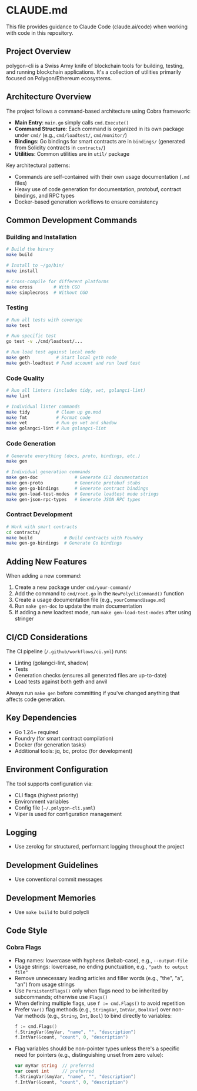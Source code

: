 # CLAUDE.md

This file provides guidance to Claude Code (claude.ai/code) when working with code in this repository.

## Project Overview

polygon-cli is a Swiss Army knife of blockchain tools for building, testing, and running blockchain applications. It's a collection of utilities primarily focused on Polygon/Ethereum ecosystems.

## Architecture Overview

The project follows a command-based architecture using Cobra framework:

- **Main Entry**: `main.go` simply calls `cmd.Execute()`
- **Command Structure**: Each command is organized in its own package under `cmd/` (e.g., `cmd/loadtest/`, `cmd/monitor/`)
- **Bindings**: Go bindings for smart contracts are in `bindings/` (generated from Solidity contracts in `contracts/`)
- **Utilities**: Common utilities are in `util/` package

Key architectural patterns:
- Commands are self-contained with their own usage documentation (`.md` files)
- Heavy use of code generation for documentation, protobuf, contract bindings, and RPC types
- Docker-based generation workflows to ensure consistency

## Common Development Commands

### Building and Installation
```bash
# Build the binary
make build

# Install to ~/go/bin/
make install

# Cross-compile for different platforms
make cross        # With CGO
make simplecross  # Without CGO
```

### Testing
```bash
# Run all tests with coverage
make test

# Run specific test
go test -v ./cmd/loadtest/...

# Run load test against local node
make geth          # Start local geth node
make geth-loadtest # Fund account and run load test
```

### Code Quality
```bash
# Run all linters (includes tidy, vet, golangci-lint)
make lint

# Individual linter commands
make tidy          # Clean up go.mod
make fmt           # Format code
make vet           # Run go vet and shadow
make golangci-lint # Run golangci-lint
```

### Code Generation
```bash
# Generate everything (docs, proto, bindings, etc.)
make gen

# Individual generation commands
make gen-doc              # Generate CLI documentation
make gen-proto            # Generate protobuf stubs
make gen-go-bindings      # Generate contract bindings
make gen-load-test-modes  # Generate loadtest mode strings
make gen-json-rpc-types   # Generate JSON RPC types
```

### Contract Development
```bash
# Work with smart contracts
cd contracts/
make build            # Build contracts with Foundry
make gen-go-bindings  # Generate Go bindings
```

## Adding New Features

When adding a new command:
1. Create a new package under `cmd/your-command/`
2. Add the command to `cmd/root.go` in the `NewPolycliCommand()` function
3. Create a usage documentation file (e.g., `yourCommandUsage.md`)
4. Run `make gen-doc` to update the main documentation
5. If adding a new loadtest mode, run `make gen-load-test-modes` after using stringer

## CI/CD Considerations

The CI pipeline (`/.github/workflows/ci.yml`) runs:
- Linting (golangci-lint, shadow)
- Tests
- Generation checks (ensures all generated files are up-to-date)
- Load tests against both geth and anvil

Always run `make gen` before committing if you've changed anything that affects code generation.

## Key Dependencies

- Go 1.24+ required
- Foundry (for smart contract compilation)
- Docker (for generation tasks)
- Additional tools: jq, bc, protoc (for development)

## Environment Configuration

The tool supports configuration via:
- CLI flags (highest priority)
- Environment variables
- Config file (`~/.polygon-cli.yaml`)
- Viper is used for configuration management

## Logging

- Use zerolog for structured, performant logging throughout the project

## Development Guidelines
- Use conventional commit messages

## Development Memories
- Use `make build` to build polycli

## Code Style

### Cobra Flags
- Flag names: lowercase with hyphens (kebab-case), e.g., `--output-file`
- Usage strings: lowercase, no ending punctuation, e.g., `"path to output file"`
- Remove unnecessary leading articles and filler words (e.g., "the", "a", "an") from usage strings
- Use `PersistentFlags()` only when flags need to be inherited by subcommands; otherwise use `Flags()`
- When defining multiple flags, use `f := cmd.Flags()` to avoid repetition
- Prefer `Var()` flag methods (e.g., `StringVar`, `IntVar`, `BoolVar`) over non-Var methods (e.g., `String`, `Int`, `Bool`) to bind directly to variables:
  ```go
  f := cmd.Flags()
  f.StringVar(&myVar, "name", "", "description")
  f.IntVar(&count, "count", 0, "description")
  ```
- Flag variables should be non-pointer types unless there's a specific need for pointers (e.g., distinguishing unset from zero value):
  ```go
  var myVar string  // preferred
  var count int     // preferred
  f.StringVar(&myVar, "name", "", "description")
  f.IntVar(&count, "count", 0, "description")
  ```
